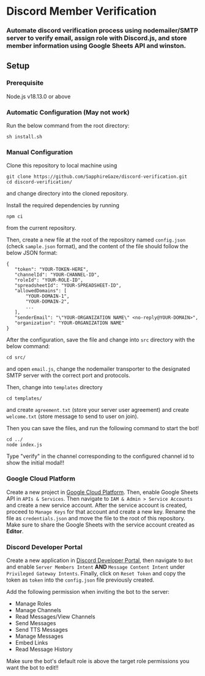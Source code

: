 # Discord Member Verification

### Automate discord verification process using nodemailer/SMTP server to verify email, assign role with Discord.js, and store member information using Google Sheets API and winston.

## **Setup**

### **Prerequisite**

Node.js v18.13.0 or above

### **Automatic Configuration** (May not work)

Run the below command from the root directory:

```
sh install.sh
```

### **Manual Configuration**

Clone this repository to local machine using 

```
git clone https://github.com/SapphireGaze/discord-verification.git
cd discord-verification/
```

and change directory into the cloned repository.

Install the required dependencies by running 

```
npm ci 
```

from the current repository.

Then, create a new file at the root of the repository named `config.json` (check `sample.json` format), and the content of the file should follow the below JSON format:

```
{
   "token": "YOUR-TOKEN-HERE",
   "channelId": "YOUR-CHANNEL-ID",
   "roleId": "YOUR-ROLE-ID",
   "spreadsheetId": "YOUR-SPREADSHEET-ID",
   "allowedDomains": [
       "YOUR-DOMAIN-1",
       "YOUR-DOMAIN-2",
       ...
   ],
   "senderEmail": "\"YOUR-ORGANIZATION NAME\" <no-reply@YOUR-DOMAIN>",
   "organization": "YOUR-ORGANIZATION NAME"
}
```

After the configuration, save the file and change into `src` directory with the below command:

```
cd src/
```

and open `email.js`, change the nodemailer transporter to the designated SMTP server with the correct port and protocols.

Then, change into `templates` directory 

```
cd templates/
```

and create `agreement.txt` (store your server user agreement) and create `welcome.txt` (store message to send to user on join). 

Then you can save the files, and run the following command to start the bot! 

``` 
cd ../
node index.js
```

Type "verify" in the channel corresponding to the configured channel id to show the initial modal!!

### **Google Cloud Platform**

Create a new project in [Google Cloud Platform](https://console.cloud.google.com/getting-started). Then, enable Google Sheets API in `APIs & Services`. Then navigate to `IAM & Admin > Service Accounts` and create a new service account. After the service account is created, proceed to `Manage Keys` for that account and create a new key. Rename the file as `credentials.json` and move the file to the root of this repository. Make sure to share the Google Sheets with the service account created as **Editor**.

### **Discord Developer Portal**

Create a new application in [Discord Developer Portal](https://discord.com/developers/applications), then navigate to `Bot` and enable `Server Members Intent` **AND** `Message Content Intent` under `Privileged Gateway Intents`. Finally, click on `Reset Token` and copy the token as `token` into the `config.json` file previously created.   

Add the following permission when inviting the bot to the server:

- Manage Roles
- Manage Channels
- Read Messages/View Channels
- Send Messages
- Send TTS Messages
- Manage Messages
- Embed Links
- Read Message History

Make sure the bot's default role is above the target role permissions you want the bot to edit!!